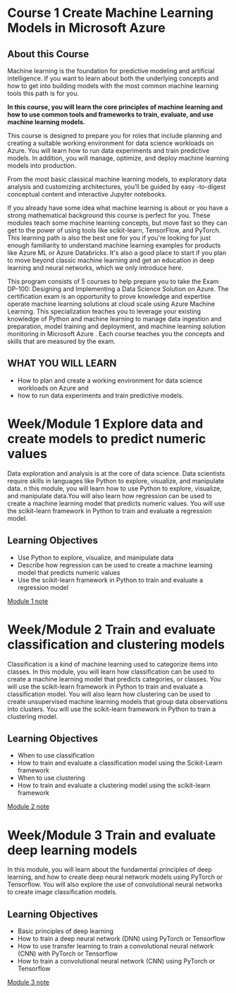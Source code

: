 # Course 1 Create Machine Learning Models in Microsoft Azure



## About this Course

Machine learning is the foundation for predictive modeling and artificial intelligence. If you want to learn about both the underlying concepts and how to get into building models with the most common machine learning tools this path is for you. 

**In this course, you will learn the core principles of machine learning and how to use common tools and frameworks to train, evaluate, and use machine learning models.**

This course is designed to prepare you for roles that include planning and creating a suitable working environment for data science workloads on Azure. You will learn how to run data experiments and train predictive models. In addition, you will manage, optimize, and deploy machine learning models into production.

From the most basic classical machine learning models, to exploratory data analysis and customizing architectures, you’ll be guided by easy -to-digest conceptual content and interactive Jupyter notebooks.

If you already have some idea what machine learning is about or you have a strong mathematical background this course is perfect for you. These modules teach some machine learning concepts, but move fast so they can get to the power of using tools like scikit-learn, TensorFlow, and PyTorch. This learning path is also the best one for you if you're looking for just enough familiarity to understand machine learning examples for products like Azure ML or Azure Databricks. It's also a good place to start if you plan to move beyond classic machine learning and get an education in deep learning and neural networks, which we only introduce here.

This program consists of 5 courses to help prepare you to take the Exam DP-100: Designing and Implementing a Data Science Solution on Azure. The certification exam is an opportunity to prove knowledge and expertise operate machine learning solutions at cloud scale using Azure Machine Learning. This specialization teaches you to leverage your existing knowledge of Python and machine learning to manage data ingestion and preparation, model training and deployment, and machine learning solution monitoring in Microsoft Azure . Each course teaches you the concepts and skills that are measured by the exam.

## WHAT YOU WILL LEARN
- How to plan and create a working environment for data science workloads on Azure and 
- how to run data experiments and train predictive models.

# Week/Module 1 Explore data and create models to predict numeric values

Data exploration and analysis is at the core of data science. Data scientists require skills in languages like Python to explore, visualize, and manipulate data. n this module, you will learn how to use Python to explore, visualize, and manipulate data.You will also learn how regression can be used to create a machine learning model that predicts numeric values. You will use the scikit-learn framework in Python to train and evaluate a regression model.

## Learning Objectives
- Use Python to explore, visualize, and manipulate data
- Describe how regression can be used to create a machine learning model that predicts numeric values
- Use the scikit-learn framework in Python to train and evaluate a regression model

[Module 1 note](module1/readme.md)

# Week/Module 2 Train and evaluate classification and clustering models

Classification is a kind of machine learning used to categorize items into classes. In this module, you will learn how classification can be used to create a machine learning model that predicts categories, or classes. You will use the scikit-learn framework in Python to train and evaluate a classification model. You will also learn how clustering can be used to create unsupervised machine learning models that group data observations into clusters. You will use the scikit-learn framework in Python to train a clustering model.

## Learning Objectives
- When to use classification
- How to train and evaluate a classification model using the Scikit-Learn framework
- When to use clustering
- How to train and evaluate a clustering model using the scikit-learn framework



[Module 2 note](module2/readme.md)


# Week/Module 3 Train and evaluate deep learning models

In this module, you will learn about the fundamental principles of deep learning, and how to create deep neural network models using PyTorch or Tensorflow. You will also explore the use of convolutional neural networks to create image classification models.

## Learning Objectives
- Basic principles of deep learning
- How to train a deep neural network (DNN) using PyTorch or Tensorflow
- How to use transfer learning to train a convolutional neural network (CNN) with PyTorch or Tensorflow
- How to train a convolutional neural network (CNN) using PyTorch or Tensorflow


[Module 3 note](module3/readme.md)